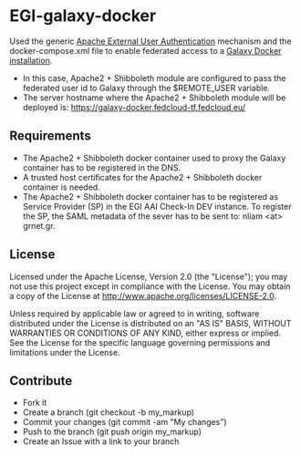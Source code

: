 # EGI-galaxy-docker
Used the generic <a href="https://galaxyproject.org/admin/config/apache-external-user-auth/">Apache External User Authentication</a> mechanism and the docker-compose.xml file to enable federated access to a <a href="https://hub.docker.com/r/bgruening/galaxy-stable">Galaxy Docker installation</a>.

* In this case, Apache2 + Shibboleth module are configured to pass the federated user id to Galaxy through the $REMOTE_USER variable.
* The server hostname where the Apache2 + Shibboleth module will be deployed is: https://galaxy-docker.fedcloud-tf.fedcloud.eu/

## Requirements
* The Apache2 + Shibboleth docker container used to proxy the Galaxy container has to be registered in the DNS.
* A trusted host certificates for the Apache2 + Shibboleth docker container is needed.
* The Apache2 + Shibboleth docker container has to be registered as Service Provider (SP) in the EGI AAI Check-In DEV instance. To register the SP, the SAML metadata of the sever has to be sent to: nliam \<at\> grnet.gr.

## License
Licensed under the Apache License, Version 2.0 (the "License"); you may not use this project except in compliance with the License. You may obtain a copy of the License at http://www.apache.org/licenses/LICENSE-2.0.

Unless required by applicable law or agreed to in writing, software distributed under the License is distributed on an "AS IS" BASIS, WITHOUT WARRANTIES OR CONDITIONS OF ANY KIND, either express or implied. See the License for the specific language governing permissions and limitations under the License.

## Contribute
- Fork it
- Create a branch (git checkout -b my_markup)
- Commit your changes (git commit -am "My changes")
- Push to the branch (git push origin my_markup)
- Create an Issue with a link to your branch
